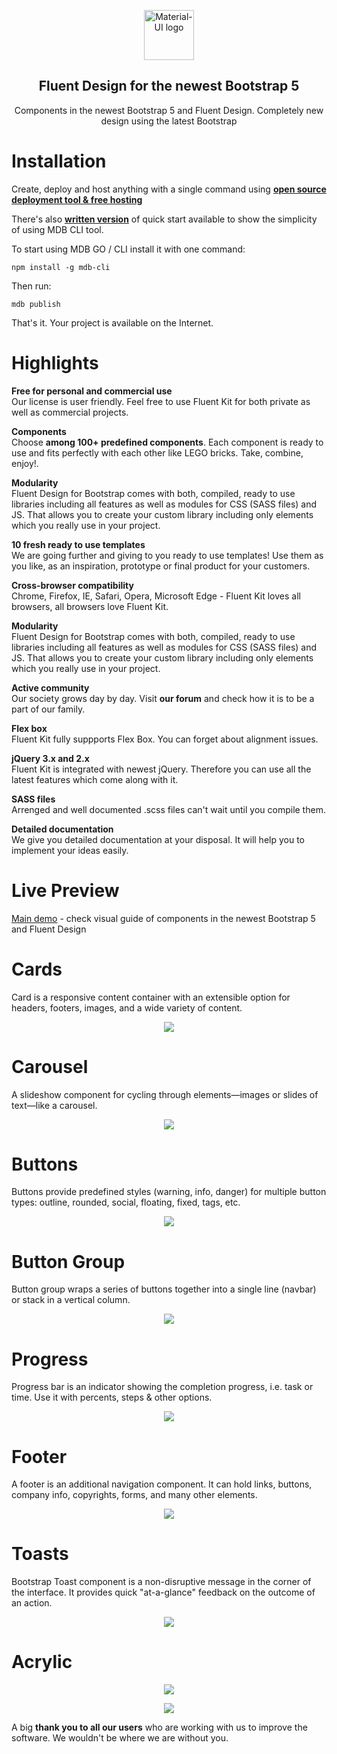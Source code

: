 
<p align="center">
  <a href="https://mdbootstrap.com/freebies/fluent-design/"  target="_blank"><img width="80" src="https://mdbootstrap.com/img/Marketing/general/logo/medium/mdb.png" alt="Material-UI logo"></a></p>
</p>

<h2 align="center">Fluent Design for the newest Bootstrap 5</h2>

<p align="center">Components in the newest Bootstrap 5 and Fluent Design. Completely new design using the latest Bootstrap</p>

# Installation

Create, deploy and host anything with a single command using <a href="https://mdbootstrap.com/docs/standard/cli/"><b>open source deployment tool & free hosting</b></a>

There's also <a href="https://mdbootstrap.com/docs/standard/cli/quick-start/"><b>written version</b></a> of quick start available to show the simplicity of using MDB CLI tool.

To start using MDB GO / CLI install it with one command:

```
npm install -g mdb-cli
```

Then run:

```
mdb publish
```

That's it. Your project is available on the Internet.


# Highlights  

**Free for personal and commercial use**  
Our license is user friendly. Feel free to use Fluent Kit for both private as well as commercial projects.  

**Components**  
Choose **among 100+ predefined components**. Each component is ready to use and fits perfectly with each other like LEGO bricks. Take, combine, enjoy!.  

**Modularity**  
Fluent Design for Bootstrap comes with both, compiled, ready to use libraries including all features as well as modules for CSS (SASS files) and JS. That allows you to create your custom library including only elements which you really use in your project.   

**10 fresh ready to use templates**  
We are going further and giving to you ready to use templates! Use them as you like, as an inspiration, prototype or final product for your customers.  

**Cross-browser compatibility**  
Chrome, Firefox, IE, Safari, Opera, Microsoft Edge - Fluent Kit loves all browsers, all browsers love Fluent Kit.  

**Modularity**  
Fluent Design for Bootstrap comes with both, compiled, ready to use libraries including all features as well as modules for CSS (SASS files) and JS. That allows you to create your custom library including only elements which you really use in your project.  

**Active community**  
Our society grows day by day. Visit **our forum** and check how it is to be a part of our family.  

**Flex box**  
Fluent Kit fully suppports Flex Box. You can forget about alignment issues.  

**jQuery 3.x and 2.x**  
Fluent Kit is integrated with newest jQuery. Therefore you can use all the latest features which come along with it.

**SASS files**  
Arrenged and well documented .scss files can't wait until you compile them.  

**Detailed documentation**  
We give you detailed documentation at your disposal. It will help you to implement your ideas easily.  


# Live Preview

[Main demo](https://mdbgo.io/marta-szymanska/mdb5-demo-free-fluent/free/components/full-demo.html) - check visual guide of components in the newest Bootstrap 5 and Fluent Design


# Cards

<p>Card is a responsive content container with an extensible option for headers, footers, images, and a wide variety of content.</p>

<a href="https://mdbootstrap.com/freebies/fluent-design/" alt="Fluent Design Bootstrap 5" rel="dofollow">
  <p align="center">
    <img src="https://mdbootstrap.com/img/Marketing/campaigns/fluent-cards.png">
  </p>
</a>

# Carousel

<p>A slideshow component for cycling through elements—images or slides of text—like a carousel.</p>

<a href="https://mdbootstrap.com/freebies/fluent-design/" alt="Fluent Design Bootstrap 5" rel="dofollow">
  <p align="center">
    <img src="https://mdbootstrap.com/img/Marketing/campaigns/demo-carousel.gif">
  </p>
</a>

# Buttons

<p>Buttons provide predefined styles (warning, info, danger) for multiple button types: outline, rounded, social, floating, fixed, tags, etc.</p>

<a href="https://mdbootstrap.com/freebies/fluent-design/" alt="Fluent Design Bootstrap 5" rel="dofollow">
  <p align="center">
    <img src="https://mdbootstrap.com/img/Marketing/campaigns/fluent-buttons.png">
  </p>
</a>

# Button Group

<p>Button group wraps a series of buttons together into a single line (navbar) or stack in a vertical column.</p>

<a href="https://mdbootstrap.com/freebies/fluent-design/" alt="Fluent Design Bootstrap 5" rel="dofollow">
  <p align="center">
    <img src="https://mdbootstrap.com/img/Marketing/campaigns/fluent-button-group.png">
  </p>
</a>


# Progress

<p>Progress bar is an indicator showing the completion progress, i.e. task or time. Use it with percents, steps & other options.</p>

<a href="https://mdbootstrap.com/freebies/fluent-design/" alt="Fluent Design Bootstrap 5" rel="dofollow">
  <p align="center">
    <img src="https://mdbootstrap.com/img/Marketing/campaigns/fluent-progress.png">
  </p>
</a>

# Footer

<p>A footer is an additional navigation component. It can hold links, buttons, company info, copyrights, forms, and many other elements.</p>

<a href="https://mdbootstrap.com/freebies/fluent-design/" alt="Fluent Design Bootstrap 5" rel="dofollow">
  <p align="center">
    <img src="https://mdbootstrap.com/img/Marketing/campaigns/fluent-footer.png">
  </p>
</a>

# Toasts

<p>Bootstrap Toast component is a non-disruptive message in the corner of the interface. It provides quick "at-a-glance" feedback on the outcome of an action.</p>

<a href="https://mdbootstrap.com/freebies/fluent-design/" alt="Fluent Design Bootstrap 5" rel="dofollow">
  <p align="center">
    <img src="https://mdbootstrap.com/img/Marketing/campaigns/fluent-toasts.png">
  </p>
</a>

# Acrylic

<a href="https://mdbootstrap.com/freebies/fluent-design/" alt="Fluent Design Bootstrap 5" rel="dofollow">
  <p align="center">
    <img src="https://mdbootstrap.com/img/Marketing/campaigns/fluent-blur-1.png">
  </p>
</a>

<a href="https://mdbootstrap.com/freebies/fluent-design/" alt="Fluent Design Bootstrap 5" rel="dofollow">
  <p align="center">
    <img src="https://mdbootstrap.com/img/Marketing/campaigns/fluent-blur-2.png">
  </p>
</a>



A big **thank you to all our users** who are working with us to improve the software. We wouldn't be where we are without you.  
